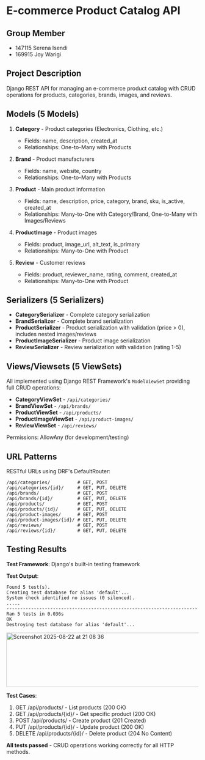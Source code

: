 # E-commerce Product Catalog API

## Group Member
- 147115 Serena Isendi
- 169915 Joy Warigi
  

## Project Description
Django REST API for managing an e-commerce product catalog with CRUD operations for products, categories, brands, images, and reviews.

## Models (5 Models)

1. **Category** - Product categories (Electronics, Clothing, etc.)
   - Fields: name, description, created_at
   - Relationships: One-to-Many with Products

2. **Brand** - Product manufacturers
   - Fields: name, website, country  
   - Relationships: One-to-Many with Products

3. **Product** - Main product information
   - Fields: name, description, price, category, brand, sku, is_active, created_at
   - Relationships: Many-to-One with Category/Brand, One-to-Many with Images/Reviews

4. **ProductImage** - Product images
   - Fields: product, image_url, alt_text, is_primary
   - Relationships: Many-to-One with Product

5. **Review** - Customer reviews
   - Fields: product, reviewer_name, rating, comment, created_at
   - Relationships: Many-to-One with Product

## Serializers (5 Serializers)

- **CategorySerializer** - Complete category serialization
- **BrandSerializer** - Complete brand serialization  
- **ProductSerializer** - Product serialization with validation (price > 0), includes nested images/reviews
- **ProductImageSerializer** - Product image serialization
- **ReviewSerializer** - Review serialization with validation (rating 1-5)

## Views/Viewsets (5 ViewSets)

All implemented using Django REST Framework's `ModelViewSet` providing full CRUD operations:
- **CategoryViewSet** - `/api/categories/`
- **BrandViewSet** - `/api/brands/`
- **ProductViewSet** - `/api/products/`
- **ProductImageViewSet** - `/api/product-images/`
- **ReviewViewSet** - `/api/reviews/`

Permissions: AllowAny (for development/testing)

## URL Patterns

RESTful URLs using DRF's DefaultRouter:
```
/api/categories/          # GET, POST
/api/categories/{id}/     # GET, PUT, DELETE
/api/brands/              # GET, POST  
/api/brands/{id}/         # GET, PUT, DELETE
/api/products/            # GET, POST
/api/products/{id}/       # GET, PUT, DELETE
/api/product-images/      # GET, POST
/api/product-images/{id}/ # GET, PUT, DELETE
/api/reviews/             # GET, POST
/api/reviews/{id}/        # GET, PUT, DELETE
```

## Testing Results

**Test Framework**: Django's built-in testing framework

**Test Output**:
```
Found 5 test(s).
Creating test database for alias 'default'...
System check identified no issues (0 silenced).
.....
----------------------------------------------------------------------
Ran 5 tests in 0.036s
OK
Destroying test database for alias 'default'...
```
<img width="594" height="142" alt="Screenshot 2025-08-22 at 21 08 36" src="https://github.com/user-attachments/assets/b2912503-620b-41c3-be5f-7fa9d37f3517" />


**Test Cases**:
1. GET /api/products/ - List products (200 OK)
2. GET /api/products/{id}/ - Get specific product (200 OK)
3. POST /api/products/ - Create product (201 Created)
4. PUT /api/products/{id}/ - Update product (200 OK)
5. DELETE /api/products/{id}/ - Delete product (204 No Content)

**All tests passed** - CRUD operations working correctly for all HTTP methods.

